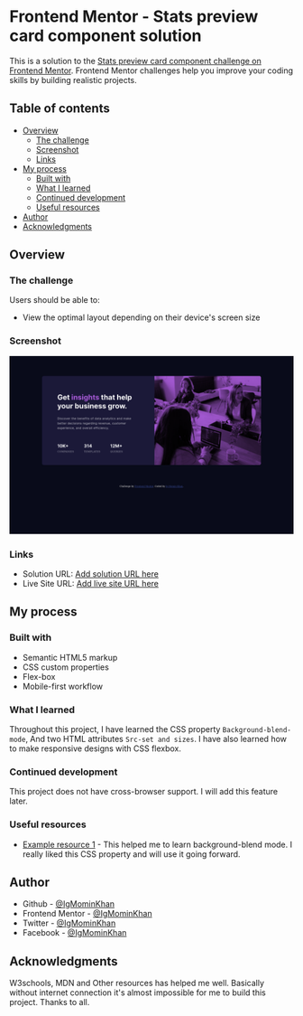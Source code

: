 # Frontend Mentor - Stats preview card component solution

This is a solution to the [Stats preview card component challenge on Frontend Mentor](https://www.frontendmentor.io/challenges/stats-preview-card-component-8JqbgoU62). Frontend Mentor challenges help you improve your coding skills by building realistic projects.

## Table of contents

- [Overview](#overview)
  - [The challenge](#the-challenge)
  - [Screenshot](#screenshot)
  - [Links](#links)
- [My process](#my-process)
  - [Built with](#built-with)
  - [What I learned](#what-i-learned)
  - [Continued development](#continued-development)
  - [Useful resources](#useful-resources)
- [Author](#author)
- [Acknowledgments](#acknowledgments)

## Overview

### The challenge

Users should be able to:

- View the optimal layout depending on their device's screen size

### Screenshot

![](./screenshot/screenshot.png)

### Links

- Solution URL: [Add solution URL here]( )
- Live Site URL: [Add live site URL here]( )

## My process

### Built with

- Semantic HTML5 markup
- CSS custom properties
- Flex-box
- Mobile-first workflow

### What I learned

Throughout this project, I have learned the CSS property `Background-blend-mode`, And two HTML attributes `Src-set and sizes`. I have also learned how to make responsive designs with CSS flexbox.

### Continued development

This project does not have cross-browser support. I will add this feature later.

### Useful resources

- [Example resource 1](https://developer.mozilla.org/en-US/docs/Web/CSS/background-blend-mode) - This helped me to learn background-blend mode. I really liked this CSS property and will use it going forward.
 

## Author

- Github - [@IgMominKhan](https://github.com/IgMominKhan)
- Frontend Mentor - [@IgMominKhan](https://www.frontendmentor.io/profile/IgMominKhan)
- Twitter - [@IgMominKhan](https://twitter.com/Ig_Momin_Khan)
- Facebook - [@IgMominKhan](https://www.facebook.com/profile.php?id=100028163183392)

## Acknowledgments

W3schools, MDN and Other resources has helped me well. Basically without internet connection it's almost impossible for me to build this project. Thanks to all.
